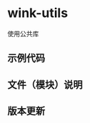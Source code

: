 <!--
 * @Author: t_winkjqzhang
 * @Date: 2022-04-02 11:58:36
 * @LastEditTime: 2022-04-14 01:40:14
 * @Description: Do not edit
-->

# wink-utils

使用公共库

## 示例代码

## 文件（模块）说明

<TYPEDOC />

## 版本更新

<CHANGELOG />

